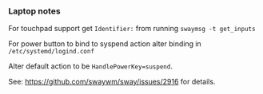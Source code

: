 ### Laptop notes

For touchpad support get `Identifier:` from running `swaymsg -t get_inputs`

For power button to bind to syspend action alter binding in `/etc/systemd/logind.conf`

Alter default action to be `HandlePowerKey=suspend`.

See: https://github.com/swaywm/sway/issues/2916 for details.
